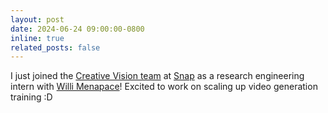 ```yaml
---
layout: post
date: 2024-06-24 09:00:00-0800
inline: true
related_posts: false
---
```


I just joined the [Creative Vision team](https://research.snap.com/team/category/creative-vision.html) at [Snap](https://research.snap.com/) as a research engineering intern with [Willi Menapace](https://www.willimenapace.com/)! Excited to work on scaling up video generation training :D